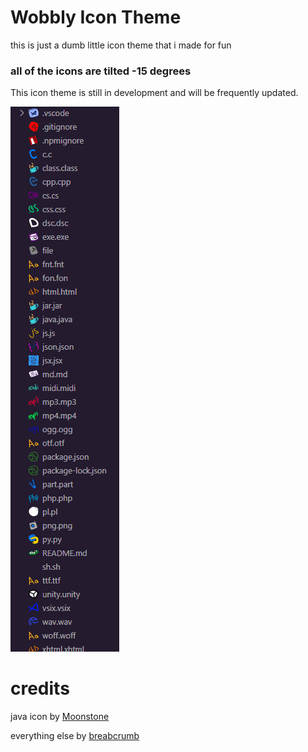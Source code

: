 # Wobbly Icon Theme
this is just a dumb little icon theme that i made for fun

### all of the icons are tilted -15 degrees

This icon theme is still in development and will be frequently updated.




![icons](./logos/icons.png)




# credits

java icon by [Moonstone](github.com/MoonstoneStudios)

everything else by [breabcrumb](github.com/Breabcrumb)
